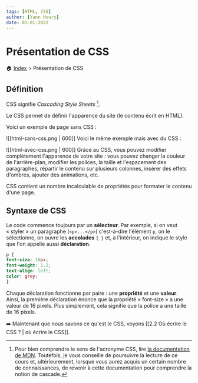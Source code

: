 ```yaml
---
tags: [HTML, CSS]
author: [Yann Houry]
date: 01-01-2022
---
```


# Présentation de CSS

🏠 [Index](https://github.com/YannHY/html-css-js/blob/main/index.md) > Présentation de CSS

## Définition
CSS signifie *Cascading Style Sheets* [^1].

Le CSS permet de définir l'apparence du site (le contenu écrit en HTML).

Voici un exemple de page sans CSS :

![[html-sans-css.png | 600]]
Voici le même exemple mais avec du CSS :

![[html-avec-css.png | 600]]
Grâce au CSS, vous pouvez modifier complètement l'apparence de votre site : vous pouvez changer la couleur de l'arrière-plan, modifier les polices, la taille et l'espacement des paragraphes, répartir le contenu sur plusieurs colonnes, insérer des effets d'ombres, ajouter des animations, etc. 

CSS contient un nombre incalculable de propriétés pour formater le contenu d'une page.

## Syntaxe de CSS
Le code commence toujours par un **sélecteur**. Par exemple, si on veut « styler » un paragraphe (`<p>...</p>`) c'est-à-dire l'élément  `p`, on le sélectionne, on ouvre les **accolades** `{ }` et, à l'intérieur, on indique le style que l'on appelle aussi **déclaration**.

```CSS
p {
font-size: 16px;
font-weight: 1.2;
text-align: left;
color: grey;
}
```

Chaque déclaration fonctionne par paire : une **propriété** et une **valeur**. Ainsi, la première déclaration énonce que la propriété « font-size » a une valeur de 16 pixels. Plus simplement, cela signifie que la police a une taille de 16 pixels.

➡️ Maintenant que nous savons ce qu'est le CSS, voyons [[2.2 Où écrire le CSS ? | où écrire le CSS]].

[^1]: Pour bien comprendre le sens de l'acronyme CSS, lire [la documentation de MDN](https://developer.mozilla.org/fr/docs/Learn/CSS/Building_blocks/Cascade_and_inheritance). Toutefois, je vous conseille de poursuivre la lecture de ce cours et, ultérieurement, lorsque vous aurez acquis un certain nombre de connaissances, de revenir à cette documentation pour comprendre la notion de cascade.
